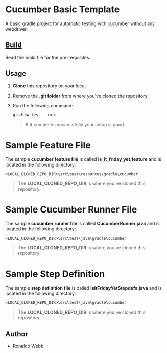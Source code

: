 # Cucumber Basic Template

A basic gradle project for automatic testing with cucumber without any webdriver.

## [Build](BUILD.md)

Read the build file for the pre-requisites.

## Usage

1. **Clone** this repository on your local.

2. Remove the **.git folder** from where you've cloned the repository.

3. Run the following command:

   ```
   gradlew test --info
   ```

   > If it completes successfully your setup is good.

# Sample Feature File

The sample **cucumber feature file** is called **is_it_friday_yet.feature** and is located in the following directory:

```
<LOCAL_CLONED_REPO_DIR>\src\test\resources\gradle\cucumber
```

> The **LOCAL_CLONED_REPO_DIR** is where you've cloned this repository.

# Sample Cucumber Runner File

The sample **cucumber runner file** is called **CucumberRunner.java** and is located in the following directory:

```
<LOCAL_CLONED_REPO_DIR>\src\test\java\gradle\cucumber
```

> The **LOCAL_CLONED_REPO_DIR** is where you've cloned this repository.

# Sample Step Definition

The sample **step definition file** is called **IsItFridayYetStepdefs.java** and is located in the following directory:

```
<LOCAL_CLONED_REPO_DIR>\src\test\java\gradle\cucumber
```

> The **LOCAL_CLONED_REPO_DIR** is where you've cloned this repository.

## Author

* Ronaldo Webb
